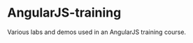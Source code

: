 AngularJS-training
==================

Various labs and demos used in an AngularJS training course.
